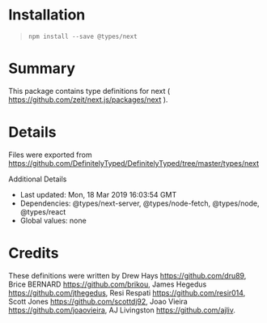 # Installation
> `npm install --save @types/next`

# Summary
This package contains type definitions for next ( https://github.com/zeit/next.js/packages/next ).

# Details
Files were exported from https://github.com/DefinitelyTyped/DefinitelyTyped/tree/master/types/next

Additional Details
 * Last updated: Mon, 18 Mar 2019 16:03:54 GMT
 * Dependencies: @types/next-server, @types/node-fetch, @types/node, @types/react
 * Global values: none

# Credits
These definitions were written by Drew Hays <https://github.com/dru89>, Brice BERNARD <https://github.com/brikou>, James Hegedus <https://github.com/jthegedus>, Resi Respati <https://github.com/resir014>, Scott Jones <https://github.com/scottdj92>, Joao Vieira <https://github.com/joaovieira>, AJ Livingston <https://github.com/ajliv>.
